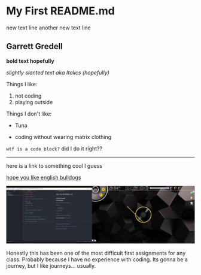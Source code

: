# My First README.md
new text line
another new text line


## Garrett Gredell

**bold text hopefully**

*slightly slanted text aka Italics (hopefully)*


Things I like:
1. not coding
2. playing outside


Things I don't like:

- Tuna

- coding without wearing matrix clothing

`wtf is a code block?`
did I do it right??


---
here is a link to something cool I guess

[hope you like english bulldogs](https://www.youtube.com/watch?v=nyZk6CGdfhM&t=383s)

![image](./images/screenshot_of_directory.jpg)

Honestly this has been one of the most difficult first assignments for any class. Probably because I have no experience with coding. Its gonna be a journey, but I like journeys... usually.
